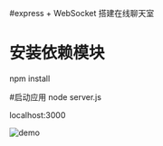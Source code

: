 #express + WebSocket 搭建在线聊天室

# 安装依赖模块
npm install

#启动应用
node server.js

localhost:3000


![demo](http://http://vtian.cc/resource/hichart.gif)